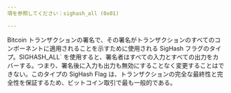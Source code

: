 ```yaml
---
項を参照してください：sighash_all (0x01)

---
```

Bitcoin トランザクションの署名で、その署名がトランザクションのすべてのコンポーネントに適用されることを示すために使用される SigHash フラグのタイプ。SIGHASH_ALL` を使用すると、署名者はすべての入力とすべての出力をカバーする。つまり、署名後に入力も出力も無効にすることなく変更することはできない。このタイプの SigHash Flag は、トランザクションの完全な最終性と完全性を保証するため、ビットコイン取引で最も一般的である。